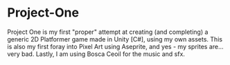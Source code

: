 # Project-One

Project One is my first "proper" attempt at creating (and completing) a generic 2D Platformer game made in Unity [C#], using my own assets. This is also my first foray into Pixel Art using Aseprite, and yes - my sprites are... very bad. Lastly, I am using Bosca Ceoil for the music and sfx.
